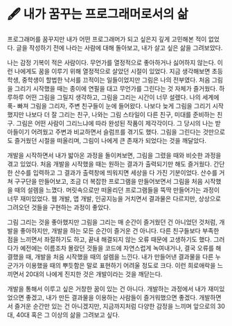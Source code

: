 # 🖋 내가 꿈꾸는 프로그래머로서의 삶

프로그래머를 꿈꾸지만 내가 어떤 프로그래머가 되고 싶은지 깊게 고민해본 적이 없었다. 글을 작성하기 전에 나라는 사람에 대해 돌아보고, 내가 살고 싶은 삶을 그려보았다.

나는 감정 기복이 적은 사람이다. 무언가를 열정적으로 좋아하거나 싫어하지 않는다. 이런 나에게도 꿈을 이루기 위해 열정적으로 살았던 시절이 있었다. 지금 생각해보면 초등학생, 중학생이 할법한 낙서를 끄적이는 일들이었지만 그림은 나의 전부였다. 처음 그림을 그리기 시작했을 때는 종이에 연필을 대고 무언가를 그린다는 것 자체가 즐거웠다. 하루하루 어떤 그림을 그릴지 생각하고, 그림을 그리는 시간이 너무 설렜다. 나의 세계에 푹- 빠져 그림을 그리자, 주변 친구들이 눈에 들어왔다. 나보다 늦게 그림을 그리기 시작했지만 나보다 더 잘 그리는 친구, 나와는 그림 스타일이 다른 친구, 미대를 준비하는 친구. 그림은 어떤 사람이 그리느냐에 따라 완성된 작품이 제각각이다. 그 당시의 나는 받아들이기 어려웠고 주변과 비교하면서 슬럼프를 겪기도 했다. 그림을 그린다는 것만으로도 즐거웠던 시절을 떠올리며, 그림이 나에게 큰 존재가 되었다는 것을 깨달았다.

개발을 시작하면서 내가 밟아온 과정을 돌이켜보면, 그림을 그렸을 때와 비슷한 과정을 겪고 있었다. 처음 개발을 시작했을 때는 원하는 결과가 출력되기만 해도 즐거웠다. 간단한 산수를 입력하고 그 결과가 출력창에 띄워지면 세상을 다 가진 기분이었다. 산수를 거쳐 구구단을 만들어보고, 조금 더 복잡한 프로그램을 만들어보면서 그림을 처음 시작했을 때의 설렘을 느꼈다. 머릿속으로만 떠올리던 프로그램들을 뚝딱 만들어가는 과정이 너무 재미있었다. 웹 개발, 앱 개발, 인공지능을 거치면서 결과물은 다르지만, 상상으로 그려오던 것들을 구현하는 과정이 좋았다.

그림 그리는 것을 좋아했지만 그림을 그리는 매 순간이 즐거웠던 건 아니었던 것처럼, 개발을 좋아하지만, 개발을 하는 모든 순간이 즐거운 건 아니다. 다른 친구들보다 부족한 점을 느끼면서 좌절하기도 하고, 끝내 해결되지 않는 오류 때문에 고생하기도 했다. 그러다가 예전에는 이름조차 몰랐던 것들을 코드에 자연스럽게 녹여내거나, 결국 오류를 해결했을 때, 개발을 처음 시작했을 때의 설렘을 느낀다. 내가 만들어낸 결과물을 다른 누군가가 이용했을 때의 뿌듯함은 말로 표현하기 어려울 정도로 크다. 이런 희로애락을 느끼면서 20대의 나에게 진지한 것은 개발이라는 것을 깨닫는다.

개발을 통해서 이루고 싶은 거창한 꿈이 있는 건 아니다. 개발하는 과정에서 내가 재미있었으면 좋겠고, 내가 만든 결과물을 이용하는 사람들이 즐거워했으면 좋겠다. 개발하면서 즐거운 순간만 있는 건 아니겠지만, 지금까지처럼 다양한 감정을 느끼며 앞으로의 30대, 40대 혹은 그 이상의 삶을 그려보고 싶다.